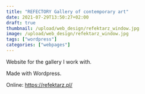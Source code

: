 ```yaml
---
title: "REFECTORY Gallery of contemporary art"
date: 2021-07-29T13:50:27+02:00
draft: true
thumbnail: /upload/web_design/refektarz_window.jpg
image: /upload/web_design/refektarz_window.jpg
tags: ["wordpress"]
categories: ["webpages"]
---
```


Website for the gallery I work with.
<!--more-->
Made with Wordpress.

Online: <a href="https://refektarz.pl/" target="_blank">https://refektarz.pl/</a>
